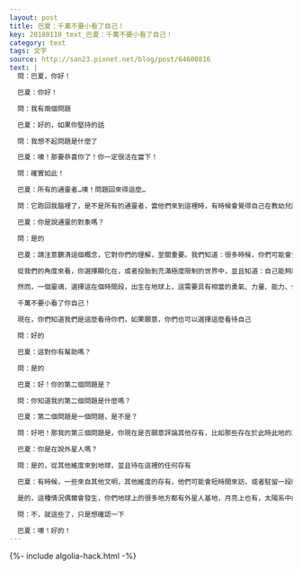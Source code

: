 ```yaml
---
layout: post
title: 巴夏：千萬不要小看了自己！
key: 20180110_text_巴夏：千萬不要小看了自己！
category: text
tags: 文字
source: http://san23.pixnet.net/blog/post/64600816
text: |
  問：巴夏，你好！

  巴夏：你好！

  問：我有兩個問題

  巴夏：好的，如果你堅持的話

  問：我想不起問題是什麼了

  巴夏：噢！那要恭喜你了！你一定很活在當下！

  問：確實如此！

  巴夏：所有的通靈者…噢！問題回來得這麼…

  問：它跑回我腦裡了，是不是所有的通靈者，當他們來到這裡時，有時候會覺得自己在教幼兒園的孩子？

  巴夏：你是說通靈的對象嗎？

  問：是的

  巴夏：請注意聽清這個概念，它對你們的理解，至關重要。我們知道：很多時候，你們可能會覺得自己在上幼兒園，這並不意味著你沒有學習新東西，因為每個人都在學習新東西

  從我們的角度來看，你選擇顯化在，或者投胎到充滿極度限制的世界中，並且知道：自己能夠將這些限制轉化為自由，自己能夠將黑暗轉化為光，在我們看來，正是這些讓你們成為「研究生」（大師級的畢業生），所以，我們知道，你們可能會覺得：自己像小孩子第一次學習新東西一樣

  然而，一個靈魂，選擇這在個時間段，出生在地球上，這需要具有相當的勇氣、力量、能力、信心…，並且祂知道：不論多麼黑暗，不論多麼受限，祂都能把它們轉化為光和愛，正是這些，讓你們成為「大師」

  千萬不要小看了你自己！

  現在，你們知道我們是這麼看待你們，如果願意，你們也可以選擇這麼看待自己

  問：好的

  巴夏：這對你有幫助嗎？

  問：是的

  巴夏：好！你的第二個問題是？

  問：你知道我的第二個問題是什麼嗎？

  巴夏：第二個問題是一個問題，是不是？

  問：好吧！那我的第三個問題是，你現在是否願意評論其他存有，比如那些存在於此時此地的三維存有？對於他們，你有什麼可以說的嗎？

  巴夏：你是在說外星人嗎？

  問：是的，從其他維度來到地球，並且待在這裡的任何存有

  巴夏：有時候，一些來自其他文明，其他維度的存有，他們可能會短時間來訪，或者駐留一段時間，來觀察、學習或體驗某些事物

  是的，這種情況偶爾會發生，你們地球上的很多地方都有外星人基地，月亮上也有，太陽系中的幾個星球也都有，你還需要知道什麼呢？

  問：不，就這些了，只是想確認一下

  巴夏：噢！好的！
---
```


{%- include algolia-hack.html -%}
